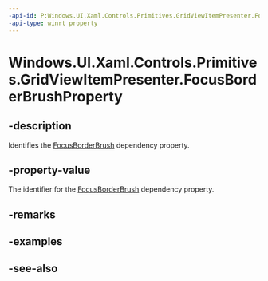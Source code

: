 ```yaml
---
-api-id: P:Windows.UI.Xaml.Controls.Primitives.GridViewItemPresenter.FocusBorderBrushProperty
-api-type: winrt property
---
```


<!-- Property syntax
public Windows.UI.Xaml.DependencyProperty FocusBorderBrushProperty { get; }
-->

# Windows.UI.Xaml.Controls.Primitives.GridViewItemPresenter.FocusBorderBrushProperty

## -description
Identifies the [FocusBorderBrush](gridviewitempresenter_focusborderbrush.md) dependency property.



## -property-value
The identifier for the [FocusBorderBrush](gridviewitempresenter_focusborderbrush.md) dependency property.

## -remarks

## -examples

## -see-also

